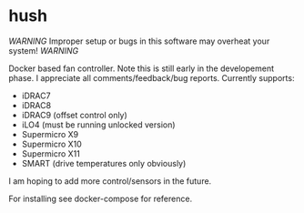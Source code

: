 # hush

*WARNING* Improper setup or bugs in this software may overheat your system! *WARNING*

Docker based fan controller. Note this is still early in the developement phase. I appreciate all comments/feedback/bug reports.
Currently supports:
- iDRAC7
- iDRAC8
- iDRAC9 (offset control only)
- iLO4 (must be running unlocked version)
- Supermicro X9
- Supermicro X10
- Supermicro X11
- SMART (drive temperatures only obviously)

I am hoping to add more control/sensors in the future.

For installing see docker-compose for reference.
